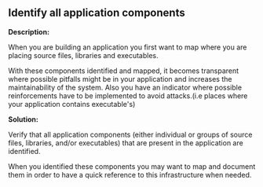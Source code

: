 Identify all application components
-------

**Description:**

When you are building an application you first want to map where you are placing 
source files, libraries and executables.

With these components identified and mapped, it becomes transparent where possible 
pitfalls might be in your application and increases the maintainability of the 
system. Also you have an indicator where possible reinforcements have to be
implemented to avoid attacks.(i.e places where your application contains executable's)

**Solution:**

Verify that all application components (either individual or groups of source files, 
libraries, and/or executables) that are present in the application are identified.

When you identified these components you may want to map and document them in order to
have a quick reference to this infrastructure when needed.
 



   
